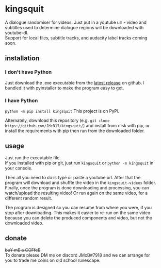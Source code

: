 # kingsquit
A dialogue randomiser for videos. Just put in a youtube url - video and subtitles used to determine dialogue regions will be downloaded with youtube-dl.    
Support for local files, subtitle tracks, and audacity label tracks coming soon.

## installation
### I don't have Python
Just download the .exe executable from the [latest release](https://github.com/JMcB17/kingsquit/releases/latest) on github. I bundled it with pyinstaller to make the program easy to get.

### I have Python
`python -m pip install kingsquit`
This project is on PyPi.

Alternately, download this repository (e.g. `git clone https://github.com/JMcB17/kingsquit/`) and install from disk with pip, or install the requirements with pip then run from the downloaded folder.

## usage
Just run the executable file.    
If you installed with pip or git, just run `kingsquit` or `python -m kingsquit` in your console.

Then all you need to do is type or paste a youtube url. After that the program will download and shuffle the video in the `kingsquit-videos` folder.    
Finally, once the program is done downloading and processing, you can watch/upload the resulting video! Or run again on the same video, for a different random result.

The program is designed so you can resume from where you were, if you stop after downloading. This makes it easier to re-run on the same video because you can delete the produced components and video, but not the downloaded video.

## donate
~~buY mE a COFfeE~~    
To donate please DM me on discord JMcB#7918 and we can arrange for you to trade me coins on old school runescape.
